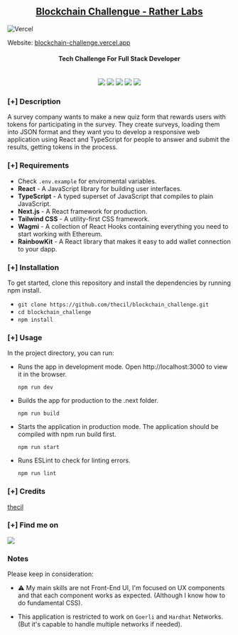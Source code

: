 <h2 align="center"><u>Blockchain Challengue - Rather Labs</u></h2>

![Vercel](http://therealsujitk-vercel-badge.vercel.app/?app=therealsujitk-vercel-badge)

Website: [blockchain-challenge.vercel.app](https://blockchain-challenge.vercel.app/)


<h4 align="center"> Tech Challenge For Full Stack Developer </h4>

<p align="center">
<br>
    <img src="https://img.shields.io/badge/Author-thecil-magenta?style=flat-square">
    <img src="https://img.shields.io/badge/Open%20Source-No-orange?style=flat-square">
    <img src="https://img.shields.io/badge/Maintained-Yes-cyan?style=flat-square">
    <img src="https://img.shields.io/badge/Made%20In-Venezuela-green?style=flat-square">
    <img src="https://img.shields.io/badge/Written%20In-NextJs-blue?style=flat-square">
</p>

### [+] Description

A survey company wants to make a new quiz form that rewards users with tokens for participating in the survey. They create surveys, loading them into JSON format and they want you to develop a responsive web application using React and TypeScript for people to answer and submit the results, getting tokens in the process.

### [+] Requirements

 - Check `.env.example` for enviromental variables.
 - **React** - A JavaScript library for building user interfaces.
 - **TypeScript** - A typed superset of JavaScript that compiles to plain JavaScript.
 - **Next.js** - A React framework for production.
 - **Tailwind CSS** - A utility-first CSS framework.
 - **Wagmi** - A collection of React Hooks containing everything you need to start working with Ethereum.
 - **RainbowKit** - A React library that makes it easy to add wallet connection to your dapp.

### [+] Installation

To get started, clone this repository and install the dependencies by running npm install.


 - `git clone https://github.com/thecil/blockchain_challenge.git`
 - `cd blockchain_challenge`
 - `npm install`

### [+] Usage

In the project directory, you can run:

- Runs the app in development mode. Open http://localhost:3000 to view it in the browser.

    `npm run dev`

- Builds the app for production to the .next folder.

    `npm run build`

- Starts the application in production mode. The application should be compiled with npm run build first.

    `npm run start`

- Runs ESLint to check for linting errors.

    `npm run lint`

### [+] Credits 
<a href="https://github.com/thecil/Blockchain_challenge">thecil</a>

### [+] Find me on 
<a href="mailto:tcconsulta@gmail.com" target="_blank"><img src="https://img.shields.io/badge/Email-tcconsulta@gmail.com-blue?style=for-the-badge&logo=gmail"></a>

### Notes
 
 Please keep in consideration:

- :warning: My main skills are not Front-End UI, I'm focused on UX components and that each component works as expected. (Although I know how to do fundamental CSS).

- This application is restricted to work on `Goerli` and `Hardhat` Networks. (But it's capable to handle multiple networks if needed).